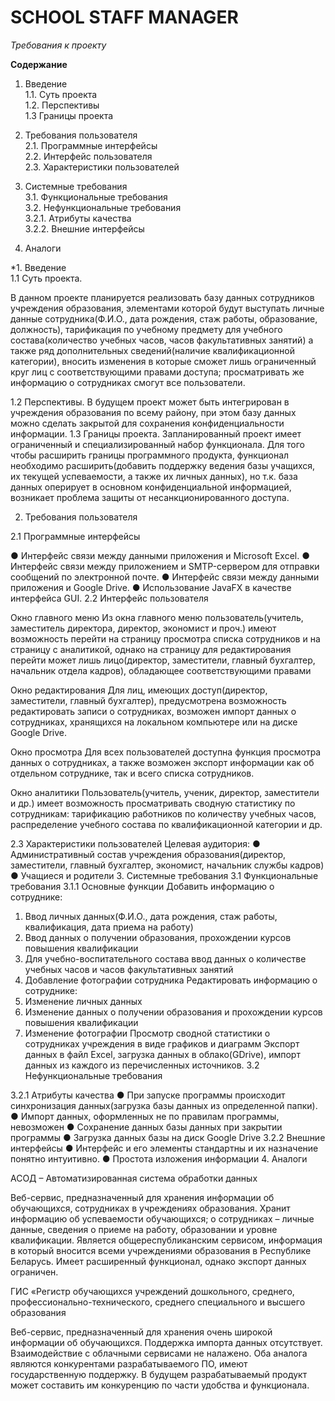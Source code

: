 # SCHOOL STAFF MANAGER
*Требования к проекту*  


**Содержание**

 1.	Введение  
   1.1. Суть проекта  
   1.2. Перспективы  
   1.3 Границы проекта  
 
 2.	Требования пользователя  
   2.1. Программные интерфейсы  
   2.2. Интерфейс пользователя  
   2.3. Характеристики пользователей
   
 3.	Системные требования  
   3.1. Функциональные требования  
   3.2. Нефункциональные требования  
      3.2.1. Атрибуты качества  
      3.2.2. Внешние интерфейсы   
 4.	Аналоги
 

 *1.	Введение  
    1.1	Суть проекта.

В данном проекте планируется реализовать базу данных сотрудников учреждения образования, элементами которой будут выступать личные данные сотрудника(Ф.И.О., дата рождения, стаж работы, образование, должность), тарификация по учебному предмету для учебного состава(количество учебных часов, часов факультативных занятий) а также ряд дополнительных сведений(наличие квалификационной категории), вносить изменения в которые сможет лишь ограниченный круг лиц с соответствующими правами доступа; просматривать же информацию о сотрудниках смогут все пользователи. 

1.2	Перспективы.
В будущем проект может быть интегрирован в учреждения образования по всему району, при этом базу данных можно сделать закрытой для сохранения конфиденциальности информации.
       1.3        Границы проекта.
Запланированный проект имеет ограниченный и специализированный набор функционала. Для того чтобы расширить границы программного продукта, функционал необходимо расширить(добавить поддержку ведения базы учащихся, их текущей успеваемости, а также их личных данных), но т.к. база данных оперирует в основном конфиденциальной информацией, возникает проблема защиты от несанкционированного доступа.

2.	Требования пользователя

2.1	Программные интерфейсы

●	Интерфейс связи между данными приложения и Microsoft Excel.
●	Интерфейс связи между приложением и SMTP-сервером для отправки сообщений по электронной почте.
●	Интерфейс связи между данными приложения и Google Drive.
●	Использование JavaFX в качестве интерфейса GUI.
2.2	Интерфейс пользователя
 
Окно главного меню
Из окна главного меню пользователь(учитель, заместитель директора, директор, экономист и проч.) имеют возможность перейти на страницу просмотра списка сотрудников и на страницу с аналитикой, однако на страницу для редактирования перейти может лишь лицо(директор, заместители, главный бухгалтер, начальник отдела кадров), обладающее соответствующими правами
 
Окно редактирования 
Для лиц, имеющих доступ(директор, заместители, главный бухгалтер), предусмотрена возможность редактировать записи о сотрудниках, возможен импорт данных о сотрудниках, хранящихся на локальном компьютере или на диске Google Drive. 
 
Окно просмотра
Для всех пользователей доступна функция просмотра данных о сотрудниках, а также возможен экспорт информации как об отдельном сотруднике, так и всего списка сотрудников.
 
Окно аналитики
Пользователь(учитель, ученик, директор, заместители и др.) имеет возможность просматривать сводную статистику по сотрудникам: тарификацию работников по количеству учебных часов, распределение учебного состава по квалификационной категории и др.

2.3	Характеристики пользователей
Целевая аудитория:
●	Административный состав учреждения образования(директор, заместители, главный бухгалтер, экономист, начальник службы кадров)
●	Учащиеся и родители
3. Системные требования
3.1 Функциональные требования
3.1.1 Основные функции
	Добавить информацию о сотруднике:
1.	Ввод личных данных(Ф.И.О., дата рождения, стаж работы, квалификация, дата приема на работу)
2.	Ввод данных о получении образования, прохождении курсов повышения квалификации
3.	Для учебно-воспитательного состава ввод данных о количестве учебных часов и часов факультативных занятий
4.	Добавление фотографии сотрудника
Редактировать информацию о сотруднике:
1.	Изменение личных данных
2.	Изменение данных о получении образования и прохождении курсов повышения квалификации
3.	Изменение фотографии
Просмотр сводной статистики о сотрудниках учреждения в виде графиков и диаграмм
Экспорт данных в файл Excel, загрузка данных в облако(GDrive), импорт данных из каждого из перечисленных источников.
3.2	Нефункциональные требования

3.2.1	Атрибуты качества
●	При запуске программы происходит синхронизация данных(загрузка базы данных из определенной папки).
●	Импорт данных, оформленных не по правилам программы, невозможен
●	Сохранение данных базы данных при закрытии программы
●	Загрузка данных базы на диск Google Drive
	3.2.2	Внешние интерфейсы
		●	Интерфейс и его элементы стандартны и их назначение понятно интуитивно.
		●	Простота изложения информации
4. Аналоги

АСОД – Автоматизированная система обработки данных 
 
Веб-сервис, предназначенный для хранения информации об обучающихся, сотрудниках в учреждениях образования. Хранит информацию об успеваемости обучающихся; о сотрудниках – личные данные, сведения о приеме на работу, образовании и уровне квалификации. Является общереспубликанским сервисом, информация в который вносится всеми учреждениями образования в Республике Беларусь.
Имеет расширенный функционал, однако экспорт данных ограничен. 

ГИС «Регистр обучающихся учреждений дошкольного, среднего, профессионально-технического, среднего специального и высшего образования

Веб-сервис, предназначенный для хранения очень широкой информации об обучающихся. Поддержка импорта данных отсутствует. Взаимодействие с облачными сервисами не налажено.
Оба аналога являются конкурентами разрабатываемого ПО, имеют государственную поддержку. В будущем разрабатываемый продукт может составить им конкуренцию по части удобства и функционала.


